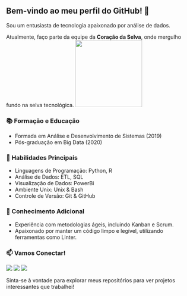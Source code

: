 ## Bem-vindo ao meu perfil do GitHub! 👋


Sou um entusiasta de tecnologia apaixonado por análise de dados.

Atualmente, faço parte da equipe da **Coração da Selva**, onde mergulho fundo na selva tecnológica.
<img height='180em' src='https://www.canva.com/design/DAFbO_aXORI/aiOUz9PN8FEYF0AP_1p5Og/watch?utm_content=DAFbO_aXORI&utm_campaign=share_your_design&utm_medium=link&utm_source=shareyourdesignpanel'>
### 📚 Formação e Educação
- Formada em Análise e Desenvolvimento de Sistemas (2019)
- Pós-graduação em Big Data (2020)

### 🚀 Habilidades Principais
- Linguagens de Programação: Python, R
- Análise de Dados: ETL, SQL
- Visualização de Dados: PowerBi
- Ambiente Unix: Unix & Bash
- Controle de Versão: Git & GitHub

### 🧠 Conhecimento Adicional
- Experiência com metodologias ágeis, incluindo Kanban e Scrum.
- Apaixonado por manter um código limpo e legível, utilizando ferramentas como Linter.

### 📫 Vamos Conectar!
<div> 
  <a href = "mailto:raquelcunhagarcia@gmail.com"><img src="https://img.shields.io/badge/Gmail-D14836?style=for-the-badge&logo=gmail&logoColor=white"></a>
  <a href="https://www.linkedin.com/in/raquelcunhagarcia/" target="_blank"><img src="https://img.shields.io/badge/-LinkedIn-%230077B5?style=for-the-badge&logo=linkedin&logoColor=white" target="_blank"></a> 
  <a href="https://www.kaggle.com/raquelcunha" target="_blank"><img src="https://img.shields.io/badge/Kaggle-20BEFF?style=for-the-badge&logo=Kaggle&logoColor=white" target="_blank"></a>   
</div>

Sinta-se à vontade para explorar meus repositórios para ver projetos interessantes que trabalhei!


